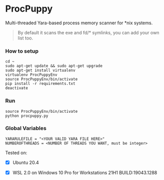 # ProcPuppy
Multi-threaded Yara-based process memory scanner for *nix systems.

> By default it scans the exe and fd/* symlinks, you can add your own list too.

### How to setup
```
cd ~
sudo apt-get update && sudo apt-get upgrade
sudo apt-get install virtualenv
virtualenv ProcPuppyEnv
source ProcPuppyEnv/bin/activate
pip install -r requirements.txt
deactivate
```

### Run
```
source ProcPuppyEnv/bin/activate
python procpuppy.py
```

### Global Variables
```
YARARULEFILE = "<YOUR VALID YARA FILE HERE>"
NUMBEROFTHREADS = <NUMBER OF THREADS YOU WANT, must be integer>
```

Tested on:

 - [x] Ubuntu 20.4
 - [x]  WSL 2.0 on Windows 10 Pro for Workstations 21H1 BUILD:19043.1288

